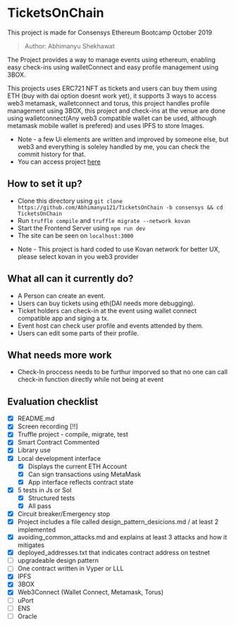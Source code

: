 # TicketsOnChain

This project is made for Consensys Ethereum Bootcamp October 2019
>Author: Abhimanyu Shekhawat

The Project provides a way to manage events using ethereum, enabling easy check-ins using walletConnect and easy profile management using 3BOX. 

This projects uses ERC721 NFT as tickets and users can buy them using ETH (buy with dai option doesnt work yet), it supports 3 ways to access web3 metamask, walletconnect and torus, this project handles profile management using 3BOX, this project and check-ins at the venue are done using walletconnect(Any web3 compatible wallet can be used, although metamask mobile wallet is prefered) and uses IPFS to store Images.

* Note - a few  Ui elements are written and improved by someone else, but web3 and everything is soleley handled by me, you can check the commit history for that.
* You can access project [here](http://goofy-beaver-e7c5b4.netlify.com)

## How to set it up?

- Clone this directory using `git clone https://github.com/Abhimanyu121/TicketsOnChain -b consensys && cd TicketsOnChain`
- Run `truffle compile` and `truffle migrate --network kovan`
- Start the Frontend Server using `npm run dev`
- The site can be seen on `localhost:3000`
* Note - This project is hard coded to use Kovan network for better UX, please select kovan in you web3 provider
## What all can it currently do?
- A Person can create an event.
- Users can buy  tickets using eth(DAI needs more debugging).
- Ticket holders can check-in at the event using wallet connect compatible app and siging a tx.
- Event host can check user profile and events attended by them.
- Users can edit some parts of their profile.

## What needs more work
- Check-In proccess needs to be furthur imporved so that no one can call check-in function directly while not being at event
## Evaluation checklist

- [x] README.md
- [X] Screen recording [!!]
- [x] Truffle project - compile, migrate, test
- [x] Smart Contract Commented
- [x] Library use
- [x] Local development interface
    - [x] Displays the current ETH Account
    - [x] Can sign transactions using MetaMask
    - [x] App interface reflects contract state
- [x] 5 tests in Js or Sol
    - [x] Structured tests
    - [x] All pass
- [x] Circuit breaker/Emergency stop
- [x] Project includes a file called design_pattern_desicions.md / at least 2 implemented
- [x] avoiding_common_attacks.md and explains at least 3 attacks and how it mitigates
- [x] deployed_addresses.txt that indicates contract address on testnet
- [ ] upgradeable design pattern
- [ ] One contract written in Vyper or LLL
- [x] IPFS
- [x] 3BOX
- [x] Web3Connect (Wallet Connect, Metamask, Torus)
- [ ] uPort
- [ ] ENS
- [ ] Oracle
